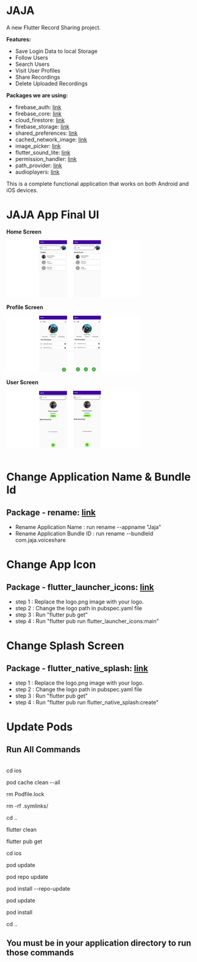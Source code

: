# JAJA

A new Flutter Record Sharing project.

**Features:**

- Save Login Data to local Storage
- Follow Users
- Search Users
- Visit User Profiles
- Share Recordings
- Delete Uploaded Recordings



**Packages we are using:**


- firebase_auth: [link](https://pub.dev/packages/firebase_auth)
- firebase_core: [link](https://pub.dev/packages/firebase_core)
- cloud_firestore: [link](https://pub.dev/packages/cloud_firestore)
- firebase_storage: [link](https://pub.dev/packages/firebase_storage)
- shared_preferences: [link](https://pub.dev/packages/shared_preferences)
- cached_network_image: [link](https://pub.dev/packages/cached_network_image)
- image_picker: [link](https://pub.dev/packages/image_picker)
- flutter_sound_lite: [link](https://pub.dev/packages/flutter_sound_lite)
- permission_handler: [link](https://pub.dev/packages/permission_handler)
- path_provider: [link](https://pub.dev/packages/path_provider)
- audioplayers: [link](https://pub.dev/packages/audioplayers)



<!-- This application contains single screen and a special feature of RealTime visualization of Last 7 Days Expences.
User can delete the  Expense any time they want. -->

This is a complete functional application that works on both Android and iOS devices.


# JAJA App Final UI


**Home Screen**

<img src="preview/home.png" alt="drawing" width="350"/>

**Profile Screen**
<br>

<img src="preview/profile.png" alt="drawing" width="350"/>

**User Screen**
<br>

<img src="preview/user.png" alt="drawing" width="350"/>

<br>
<br>

# Change Application Name & Bundle Id
## Package - rename: [link]( https://pub.dev/packages/rename)

- Rename Application Name : run rename --appname "Jaja"  
- Rename Application Bundle ID : run rename --bundleId com.jaja.voiceshare  




# Change App Icon
## Package - flutter_launcher_icons: [link]( https://pub.dev/packages/flutter_launcher_icons)

- step 1 : Replace the logo.png image with your logo. 
- step 2 : Change the logo path in pubspec.yaml file 
- step 3 : Run "flutter pub get" 
- step 4 : Run "flutter pub run flutter_launcher_icons:main"


# Change Splash Screen
## Package - flutter_native_splash: [link]( https://pub.dev/packages/flutter_native_splash)

- step 1 : Replace the logo.png image with your logo. 
- step 2 : Change the logo path in pubspec.yaml file 
- step 3 : Run "flutter pub get" 
- step 4 : Run "flutter pub run flutter_native_splash:create" 

# Update Pods
## Run All Commands

<br>
cd ios

pod cache clean --all

rm Podfile.lock

rm -rf .symlinks/

cd ..

flutter clean

flutter pub get

cd ios

pod update

pod repo update

pod install --repo-update

pod update

pod install

cd ..

## You must be in your application directory to run those commands